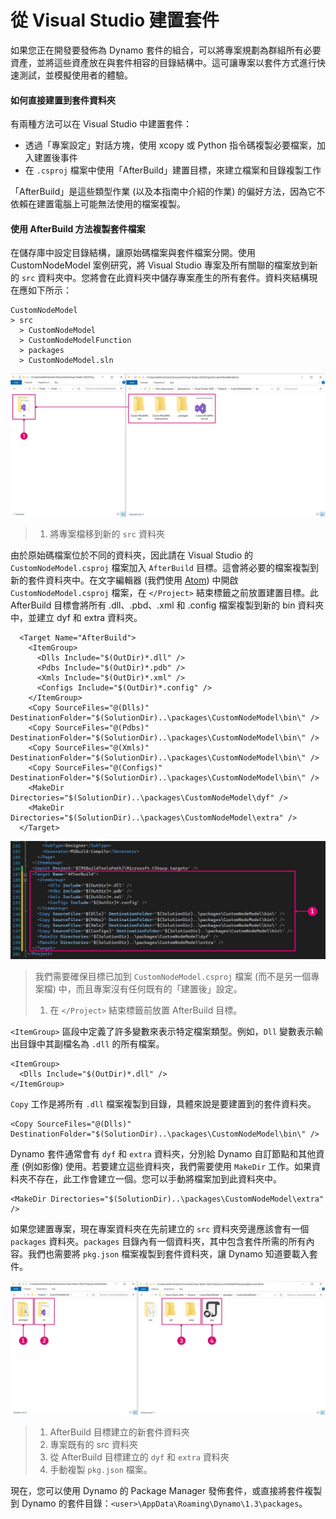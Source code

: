 # 從 Visual Studio 建置套件 

如果您正在開發要發佈為 Dynamo 套件的組合，可以將專案規劃為群組所有必要資產，並將這些資產放在與套件相容的目錄結構中。這可讓專案以套件方式進行快速測試，並模擬使用者的體驗。

#### 如何直接建置到套件資料夾 <a href="#how-to-build-directly-to-the-package-folder" id="how-to-build-directly-to-the-package-folder"></a>

有兩種方法可以在 Visual Studio 中建置套件：

* 透過「專案設定」對話方塊，使用 xcopy 或 Python 指令碼複製必要檔案，加入建置後事件
* 在 `.csproj` 檔案中使用「AfterBuild」建置目標，來建立檔案和目錄複製工作

「AfterBuild」是這些類型作業 (以及本指南中介紹的作業) 的偏好方法，因為它不依賴在建置電腦上可能無法使用的檔案複製。

#### 使用 AfterBuild 方法複製套件檔案 <a href="#copy-package-files-with-the-afterbuild-method" id="copy-package-files-with-the-afterbuild-method"></a>

在儲存庫中設定目錄結構，讓原始碼檔案與套件檔案分開。使用 CustomNodeModel 案例研究，將 Visual Studio 專案及所有關聯的檔案放到新的 `src` 資料夾中。您將會在此資料夾中儲存專案產生的所有套件。資料夾結構現在應如下所示：

```
CustomNodeModel
> src
  > CustomNodeModel
  > CustomNodeModelFunction
  > packages
  > CustomNodeModel.sln
```

![移動專案檔](images/fe-proj-directory.jpg)

> 1. 將專案檔移到新的 `src` 資料夾

由於原始碼檔案位於不同的資料夾，因此請在 Visual Studio 的 `CustomNodeModel.csproj` 檔案加入 `AfterBuild` 目標。這會將必要的檔案複製到新的套件資料夾中。在文字編輯器 (我們使用 [Atom](https://atom.io)) 中開啟 `CustomNodeModel.csproj` 檔案，在 `</Project>` 結束標籤之前放置建置目標。此 AfterBuild 目標會將所有 .dll、.pbd、.xml 和 .config 檔案複製到新的 bin 資料夾中，並建立 dyf 和 extra 資料夾。

```
  <Target Name="AfterBuild">
    <ItemGroup>
      <Dlls Include="$(OutDir)*.dll" />
      <Pdbs Include="$(OutDir)*.pdb" />
      <Xmls Include="$(OutDir)*.xml" />
      <Configs Include="$(OutDir)*.config" />
    </ItemGroup>
    <Copy SourceFiles="@(Dlls)" DestinationFolder="$(SolutionDir)..\packages\CustomNodeModel\bin\" />
    <Copy SourceFiles="@(Pdbs)" DestinationFolder="$(SolutionDir)..\packages\CustomNodeModel\bin\" />
    <Copy SourceFiles="@(Xmls)" DestinationFolder="$(SolutionDir)..\packages\CustomNodeModel\bin\" />
    <Copy SourceFiles="@(Configs)" DestinationFolder="$(SolutionDir)..\packages\CustomNodeModel\bin\" />
    <MakeDir Directories="$(SolutionDir)..\packages\CustomNodeModel\dyf" />
    <MakeDir Directories="$(SolutionDir)..\packages\CustomNodeModel\extra" />
  </Target>
```

![放置 AfterBuild 目標](images/atom-afterbuild.jpg)

> 我們需要確保目標已加到 `CustomNodeModel.csproj` 檔案 (而不是另一個專案檔) 中，而且專案沒有任何既有的「建置後」設定。
>
> 1. 在 `</Project>` 結束標籤前放置 AfterBuild 目標。

`<ItemGroup>` 區段中定義了許多變數來表示特定檔案類型。例如，`Dll` 變數表示輸出目錄中其副檔名為 `.dll` 的所有檔案。

```
<ItemGroup>
  <Dlls Include="$(OutDir)*.dll" />
</ItemGroup>
```

`Copy` 工作是將所有 `.dll` 檔案複製到目錄，具體來說是要建置到的套件資料夾。

```
<Copy SourceFiles="@(Dlls)" DestinationFolder="$(SolutionDir)..\packages\CustomNodeModel\bin\" />
```

Dynamo 套件通常會有 `dyf` 和 `extra` 資料夾，分別給 Dynamo 自訂節點和其他資產 (例如影像) 使用。若要建立這些資料夾，我們需要使用 `MakeDir` 工作。如果資料夾不存在，此工作會建立一個。您可以手動將檔案加到此資料夾中。

```
<MakeDir Directories="$(SolutionDir)..\packages\CustomNodeModel\extra" />
```

如果您建置專案，現在專案資料夾在先前建立的 `src` 資料夾旁邊應該會有一個 `packages` 資料夾。`packages` 目錄內有一個資料夾，其中包含套件所需的所有內容。我們也需要將 `pkg.json` 檔案複製到套件資料夾，讓 Dynamo 知道要載入套件。

![複製檔案](images/fe-proj-directory-package.jpg)

> 1. AfterBuild 目標建立的新套件資料夾
> 2. 專案既有的 src 資料夾
> 3. 從 AfterBuild 目標建立的 `dyf` 和 `extra` 資料夾
> 4. 手動複製 `pkg.json` 檔案。

現在，您可以使用 Dynamo 的 Package Manager 發佈套件，或直接將套件複製到 Dynamo 的套件目錄：`<user>\AppData\Roaming\Dynamo\1.3\packages`。
